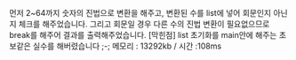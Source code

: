 먼저 2~64까지 숫자의 진법으로 변환을 해주고, 변환된 수를 list에 넣어 회문인지 아닌지 체크를 해주었습니다. 그리고 회문일 경우 다른 수의 진법 변환이 필요없으므로 break를 해주어 결과를 출력해주었습니다.
[막힌점] list 초기화를 main안에 해주는 초보같은 실수를 해버렸습니다 ;-; 
메모리 : 13292kb / 시간 :108ms
